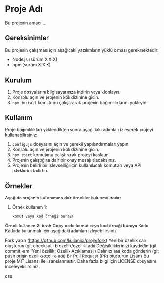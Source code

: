 # Proje Adı

Bu projenin amacı ...

## Gereksinimler

Bu projenin çalışması için aşağıdaki yazılımların yüklü olması gerekmektedir:

- Node.js (sürüm X.X.X)
- npm (sürüm X.X.X)

## Kurulum

1. Proje dosyalarını bilgisayarınıza indirin veya klonlayın.
2. Konsolu açın ve projenin kök dizinine gidin.
3. `npm install` komutunu çalıştırarak projenin bağımlılıklarını yükleyin.

## Kullanım

Proje bağımlılıkları yüklendikten sonra aşağıdaki adımları izleyerek projeyi kullanabilirsiniz:

1. `config.js` dosyasını açın ve gerekli yapılandırmaları yapın.
2. Konsolu açın ve projenin kök dizinine gidin.
3. `npm start` komutunu çalıştırarak projeyi başlatın.
4. Projenin çalıştığına dair bir onay mesajı alacaksınız.
5. Projenin belirli bir işlevselliği için kullanılacak komutları veya API isteklerini belirtin.

## Örnekler

Aşağıda projenin kullanımına dair örnekler bulunmaktadır:

1. Örnek kullanım 1:
   ```bash
   komut veya kod örneği buraya
Örnek kullanım 2:
bash
Copy code
komut veya kod örneği buraya
Katkı
Katkıda bulunmak için aşağıdaki adımları izleyebilirsiniz:

Fork yapın (https://github.com/kullanici/proje/fork)
Yeni bir özellik dalı oluşturun (git checkout -b ozellik/ozellik-adı)
Değişikliklerinizi kaydedin (git commit -am 'Yeni özellik: Ozellik Açıklaması')
Dalınızı ana koda gönderin (git push origin ozellik/ozellik-adı)
Bir Pull Request (PR) oluşturun
Lisans
Bu proje MIT Lisansı ile lisanslanmıştır. Daha fazla bilgi için LICENSE dosyasını inceleyebilirsiniz.

css
